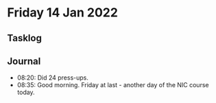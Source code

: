 # Friday 14 Jan 2022

## Tasklog

## Journal

- 08:20: Did 24 press-ups.
- 08:35: Good morning. Friday at last - another day of the NIC course today.
